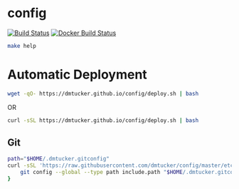 # config

[![Build Status](https://img.shields.io/travis/dmtucker/config.svg)](https://travis-ci.org/dmtucker/config) [![Docker Build Status](https://img.shields.io/docker/build/dmtucker/config.svg)](https://hub.docker.com/r/dmtucker/config/)

``` sh
make help
```

# Automatic Deployment

``` sh
wget -qO- https://dmtucker.github.io/config/deploy.sh | bash
```

OR

``` sh
curl -sSL https://dmtucker.github.io/config/deploy.sh | bash
```

## Git

``` sh
path="$HOME/.dmtucker.gitconfig"
curl -sSL 'https://raw.githubusercontent.com/dmtucker/config/master/etc/gitconfig.ini' > "$path" && {
    git config --global --type path include.path "$HOME/.dmtucker.gitconfig"
}
```
